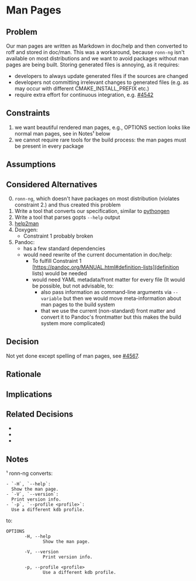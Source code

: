 # Man Pages

## Problem

Our man pages are written as Markdown in doc/help and then converted to roff and stored in doc/man.
This was a workaround, because `ronn-ng` isn't available on most distributions and we want to avoid packages without man pages are being built.
Storing generated files is annoying, as it requires:

- developers to always update generated files if the sources are changed
- developers not committing irrelevant changes to generated files (e.g. as may occur with different CMAKE_INSTALL_PREFIX etc.)
- require extra effort for continuous integration, e.g. [#4542](https://issues.libelektra.org/4542)

## Constraints

1. we want beautiful rendered man pages, e.g., OPTIONS section looks like normal man pages, see in Notes¹ below
2. we cannot require rare tools for the build process: the man pages must be present in every package

## Assumptions

## Considered Alternatives

0. `ronn-ng`, which doesn't have packages on most distribution (violates constraint 2.) and thus created this problem
1. Write a tool that converts our specification, similar to [pythongen](/src/tools/pythongen/template/template.man)
2. Write a tool that parses gopts `--help` output
3. [help2man](https://www.gnu.org/software/help2man/)
4. Doxygen:
   - Constraint 1 probably broken
5. Pandoc:
   - has a few standard dependencies
   - would need rewrite of the current documentation in doc/help:
     - To fulfill Constraint 1 [https://pandoc.org/MANUAL.html#definition-lists](definition lists) would be needed
     - would need YAML metadata/front matter for every file
       (It would be possible, but not advisable, to:
       - also pass information as command-line arguments via `--variable` but then we would move meta-information about man pages to the build system
       - that we use the current (non-standard) front matter and convert it to Pandoc's frontmatter but this makes the build system more complicated)

## Decision

Not yet done except spelling of man pages, see [#4567](https://issues.libelektra.org/4567).

## Rationale

## Implications

## Related Decisions

- []()
- []()
- []()

## Notes

¹ ronn-ng converts:

```
- `-H`, `--help`:
  Show the man page.
- `-V`, `--version`:
  Print version info.
- `-p`, `--profile <profile>`:
  Use a different kdb profile.
```

to:

```
OPTIONS
       -H, --help
              Show the man page.

       -V, --version
              Print version info.

       -p, --profile <profile>
              Use a different kdb profile.
```
